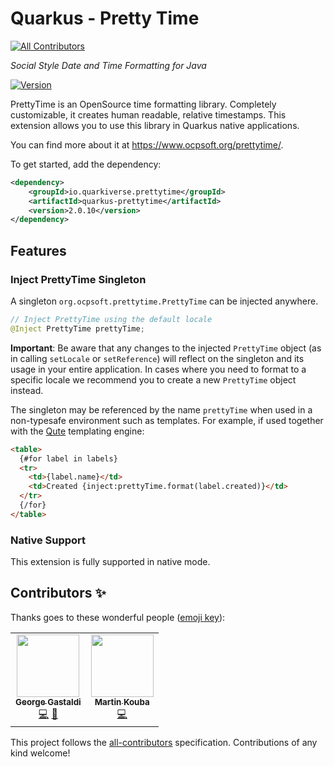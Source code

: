 # Quarkus - Pretty Time
<!-- ALL-CONTRIBUTORS-BADGE:START - Do not remove or modify this section -->
[![All Contributors](https://img.shields.io/badge/all_contributors-2-orange.svg?style=flat-square)](#contributors-)
<!-- ALL-CONTRIBUTORS-BADGE:END -->
_Social Style Date and Time Formatting for Java_

[![Version](https://img.shields.io/maven-central/v/io.quarkiverse.prettytime/quarkus-prettytime?logo=apache-maven&style=for-the-badge)](https://search.maven.org/artifact/io.quarkiverse.prettytime/quarkus-prettytime)

PrettyTime is an OpenSource time formatting library. Completely customizable, it creates human readable, relative timestamps. 
This extension allows you to use this library in Quarkus native applications.

You can find more about it at https://www.ocpsoft.org/prettytime/.

To get started, add the dependency:

```xml
<dependency>
    <groupId>io.quarkiverse.prettytime</groupId>
    <artifactId>quarkus-prettytime</artifactId>
    <version>2.0.10</version>
</dependency>
```

## Features

### Inject PrettyTime Singleton

A singleton `org.ocpsoft.prettytime.PrettyTime` can be injected anywhere. 

```java
// Inject PrettyTime using the default locale
@Inject PrettyTime prettyTime;
```

**Important**: Be aware that any changes to the injected `PrettyTime` object (as in calling `setLocale` or `setReference`) will reflect on the singleton and its usage in your entire application. In cases where you need to format to a specific locale we recommend you to create a new `PrettyTime` object instead.

The singleton may be referenced by the name `prettyTime` when used in a non-typesafe environment such as templates. For example, if used together with the [Qute](https://quarkus.io/guides/qute-reference) templating engine:

```html
<table>
  {#for label in labels}
  <tr>
    <td>{label.name}</td>
    <td>Created {inject:prettyTime.format(label.created)}</td>
  </tr>
  {/for}
</table>
```

### Native Support

This extension is fully supported in native mode.

## Contributors ✨

Thanks goes to these wonderful people ([emoji key](https://allcontributors.org/docs/en/emoji-key)):

<!-- ALL-CONTRIBUTORS-LIST:START - Do not remove or modify this section -->
<!-- prettier-ignore-start -->
<!-- markdownlint-disable -->
<table>
  <tr>
    <td align="center"><a href="http://gastaldi.wordpress.com"><img src="https://avatars.githubusercontent.com/u/54133?v=4?s=100" width="100px;" alt=""/><br /><sub><b>George Gastaldi</b></sub></a><br /><a href="https://github.com/quarkiverse/quarkus-prettytime/commits?author=gastaldi" title="Code">💻</a> <a href="#maintenance-gastaldi" title="Maintenance">🚧</a></td>
    <td align="center"><a href="https://github.com/mkouba"><img src="https://avatars.githubusercontent.com/u/913004?v=4?s=100" width="100px;" alt=""/><br /><sub><b>Martin Kouba</b></sub></a><br /><a href="https://github.com/quarkiverse/quarkus-prettytime/commits?author=mkouba" title="Code">💻</a></td>
  </tr>
</table>

<!-- markdownlint-restore -->
<!-- prettier-ignore-end -->

<!-- ALL-CONTRIBUTORS-LIST:END -->

This project follows the [all-contributors](https://github.com/all-contributors/all-contributors) specification. Contributions of any kind welcome!
